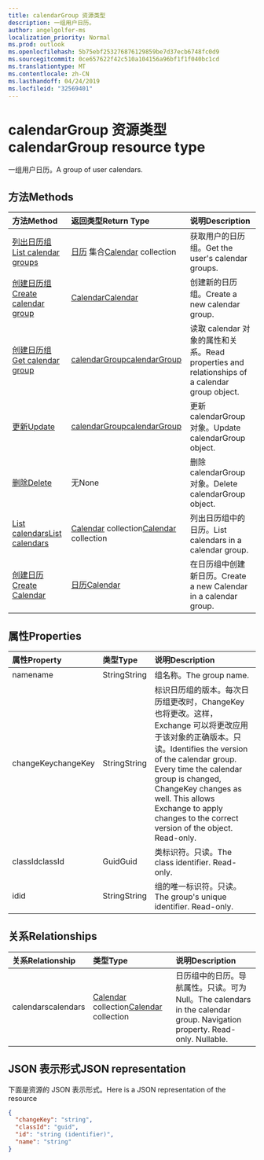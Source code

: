 ```yaml
---
title: calendarGroup 资源类型
description: 一组用户日历。
author: angelgolfer-ms
localization_priority: Normal
ms.prod: outlook
ms.openlocfilehash: 5b75ebf253276876129859be7d37ecb6748fc0d9
ms.sourcegitcommit: 0ce657622f42c510a104156a96bf1f1f040bc1cd
ms.translationtype: MT
ms.contentlocale: zh-CN
ms.lasthandoff: 04/24/2019
ms.locfileid: "32569401"
---
```

# <a name="calendargroup-resource-type"></a><span data-ttu-id="4f847-103">calendarGroup 资源类型</span><span class="sxs-lookup"><span data-stu-id="4f847-103">calendarGroup resource type</span></span>

<span data-ttu-id="4f847-104">一组用户日历。</span><span class="sxs-lookup"><span data-stu-id="4f847-104">A group of user calendars.</span></span>

## <a name="methods"></a><span data-ttu-id="4f847-105">方法</span><span class="sxs-lookup"><span data-stu-id="4f847-105">Methods</span></span>

| <span data-ttu-id="4f847-106">方法</span><span class="sxs-lookup"><span data-stu-id="4f847-106">Method</span></span>                                                      | <span data-ttu-id="4f847-107">返回类型</span><span class="sxs-lookup"><span data-stu-id="4f847-107">Return Type</span></span>                        | <span data-ttu-id="4f847-108">说明</span><span class="sxs-lookup"><span data-stu-id="4f847-108">Description</span></span>                                                   |
| :---------------------------------------------------------- | :--------------------------------- | :------------------------------------------------------------ |
| [<span data-ttu-id="4f847-109">列出日历组</span><span class="sxs-lookup"><span data-stu-id="4f847-109">List calendar groups</span></span>](../api/user-list-calendargroups.md)  | <span data-ttu-id="4f847-110">[日历](calendar.md) 集合</span><span class="sxs-lookup"><span data-stu-id="4f847-110">[Calendar](calendar.md) collection</span></span> | <span data-ttu-id="4f847-111">获取用户的日历组。</span><span class="sxs-lookup"><span data-stu-id="4f847-111">Get the user's calendar groups.</span></span>                               |
| [<span data-ttu-id="4f847-112">创建日历组</span><span class="sxs-lookup"><span data-stu-id="4f847-112">Create calendar group</span></span>](../api/user-post-calendargroups.md) | [<span data-ttu-id="4f847-113">Calendar</span><span class="sxs-lookup"><span data-stu-id="4f847-113">Calendar</span></span>](calendar.md)            | <span data-ttu-id="4f847-114">创建新的日历组。</span><span class="sxs-lookup"><span data-stu-id="4f847-114">Create a new calendar group.</span></span>                                  |
| [<span data-ttu-id="4f847-115">创建日历组</span><span class="sxs-lookup"><span data-stu-id="4f847-115">Get calendar group</span></span>](../api/calendargroup-get.md)           | [<span data-ttu-id="4f847-116">calendarGroup</span><span class="sxs-lookup"><span data-stu-id="4f847-116">calendarGroup</span></span>](calendargroup.md)  | <span data-ttu-id="4f847-117">读取 calendar 对象的属性和关系。</span><span class="sxs-lookup"><span data-stu-id="4f847-117">Read properties and relationships of a calendar group object.</span></span> |
| [<span data-ttu-id="4f847-118">更新</span><span class="sxs-lookup"><span data-stu-id="4f847-118">Update</span></span>](../api/calendargroup-update.md)                    | [<span data-ttu-id="4f847-119">calendarGroup</span><span class="sxs-lookup"><span data-stu-id="4f847-119">calendarGroup</span></span>](calendargroup.md)  | <span data-ttu-id="4f847-120">更新 calendarGroup 对象。</span><span class="sxs-lookup"><span data-stu-id="4f847-120">Update calendarGroup object.</span></span>                                  |
| [<span data-ttu-id="4f847-121">删除</span><span class="sxs-lookup"><span data-stu-id="4f847-121">Delete</span></span>](../api/calendargroup-delete.md)                    | <span data-ttu-id="4f847-122">无</span><span class="sxs-lookup"><span data-stu-id="4f847-122">None</span></span>                               | <span data-ttu-id="4f847-123">删除 calendarGroup 对象。</span><span class="sxs-lookup"><span data-stu-id="4f847-123">Delete calendarGroup object.</span></span>                                  |
| [<span data-ttu-id="4f847-124">List calendars</span><span class="sxs-lookup"><span data-stu-id="4f847-124">List calendars</span></span>](../api/calendargroup-list-calendars.md)    | <span data-ttu-id="4f847-125">[Calendar](calendar.md) collection</span><span class="sxs-lookup"><span data-stu-id="4f847-125">[Calendar](calendar.md) collection</span></span> | <span data-ttu-id="4f847-126">列出日历组中的日历。</span><span class="sxs-lookup"><span data-stu-id="4f847-126">List calendars in a calendar group.</span></span>                           |
| [<span data-ttu-id="4f847-127">创建日历</span><span class="sxs-lookup"><span data-stu-id="4f847-127">Create Calendar</span></span>](../api/calendargroup-post-calendars.md)   | [<span data-ttu-id="4f847-128">日历</span><span class="sxs-lookup"><span data-stu-id="4f847-128">Calendar</span></span>](calendar.md)            | <span data-ttu-id="4f847-129">在日历组中创建新日历。</span><span class="sxs-lookup"><span data-stu-id="4f847-129">Create a new Calendar in a calendar group.</span></span>                    |

## <a name="properties"></a><span data-ttu-id="4f847-130">属性</span><span class="sxs-lookup"><span data-stu-id="4f847-130">Properties</span></span>

| <span data-ttu-id="4f847-131">属性</span><span class="sxs-lookup"><span data-stu-id="4f847-131">Property</span></span>  | <span data-ttu-id="4f847-132">类型</span><span class="sxs-lookup"><span data-stu-id="4f847-132">Type</span></span>   | <span data-ttu-id="4f847-133">说明</span><span class="sxs-lookup"><span data-stu-id="4f847-133">Description</span></span>                                                                                                                                                                                               |
| :-------- | :----- | :-------------------------------------------------------------------------------------------------------------------------------------------------------------------------------------------------------- |
| <span data-ttu-id="4f847-134">name</span><span class="sxs-lookup"><span data-stu-id="4f847-134">name</span></span>      | <span data-ttu-id="4f847-135">String</span><span class="sxs-lookup"><span data-stu-id="4f847-135">String</span></span> | <span data-ttu-id="4f847-136">组名称。</span><span class="sxs-lookup"><span data-stu-id="4f847-136">The group name.</span></span>                                                                                                                                                                                           |
| <span data-ttu-id="4f847-137">changeKey</span><span class="sxs-lookup"><span data-stu-id="4f847-137">changeKey</span></span> | <span data-ttu-id="4f847-138">String</span><span class="sxs-lookup"><span data-stu-id="4f847-138">String</span></span> | <span data-ttu-id="4f847-p101">标识日历组的版本。每次日历组更改时，ChangeKey 也将更改。这样，Exchange 可以将更改应用于该对象的正确版本。只读。</span><span class="sxs-lookup"><span data-stu-id="4f847-p101">Identifies the version of the calendar group. Every time the calendar group is changed, ChangeKey changes as well. This allows Exchange to apply changes to the correct version of the object. Read-only.</span></span> |
| <span data-ttu-id="4f847-143">classId</span><span class="sxs-lookup"><span data-stu-id="4f847-143">classId</span></span>   | <span data-ttu-id="4f847-144">Guid</span><span class="sxs-lookup"><span data-stu-id="4f847-144">Guid</span></span>   | <span data-ttu-id="4f847-p102">类标识符。只读。</span><span class="sxs-lookup"><span data-stu-id="4f847-p102">The class identifier. Read-only.</span></span>                                                                                                                                                                          |
| <span data-ttu-id="4f847-147">id</span><span class="sxs-lookup"><span data-stu-id="4f847-147">id</span></span>        | <span data-ttu-id="4f847-148">String</span><span class="sxs-lookup"><span data-stu-id="4f847-148">String</span></span> | <span data-ttu-id="4f847-p103">组的唯一标识符。只读。</span><span class="sxs-lookup"><span data-stu-id="4f847-p103">The group's unique identifier. Read-only.</span></span>                                                                                                                                                                 |

## <a name="relationships"></a><span data-ttu-id="4f847-151">关系</span><span class="sxs-lookup"><span data-stu-id="4f847-151">Relationships</span></span>

| <span data-ttu-id="4f847-152">关系</span><span class="sxs-lookup"><span data-stu-id="4f847-152">Relationship</span></span> | <span data-ttu-id="4f847-153">类型</span><span class="sxs-lookup"><span data-stu-id="4f847-153">Type</span></span>                               | <span data-ttu-id="4f847-154">说明</span><span class="sxs-lookup"><span data-stu-id="4f847-154">Description</span></span>                                                                    |
| :----------- | :--------------------------------- | :----------------------------------------------------------------------------- |
| <span data-ttu-id="4f847-155">calendars</span><span class="sxs-lookup"><span data-stu-id="4f847-155">calendars</span></span>    | <span data-ttu-id="4f847-156">[Calendar](calendar.md) collection</span><span class="sxs-lookup"><span data-stu-id="4f847-156">[Calendar](calendar.md) collection</span></span> | <span data-ttu-id="4f847-p104">日历组中的日历。导航属性。只读。可为 Null。</span><span class="sxs-lookup"><span data-stu-id="4f847-p104">The calendars in the calendar group. Navigation property. Read-only. Nullable.</span></span> |

## <a name="json-representation"></a><span data-ttu-id="4f847-161">JSON 表示形式</span><span class="sxs-lookup"><span data-stu-id="4f847-161">JSON representation</span></span>

<span data-ttu-id="4f847-162">下面是资源的 JSON 表示形式。</span><span class="sxs-lookup"><span data-stu-id="4f847-162">Here is a JSON representation of the resource</span></span>

<!--{
  "blockType": "resource",
  "optionalProperties": [
    "calendars"
  ],
  "keyProperty": "id",
  "baseType": "microsoft.graph.entity",
  "@odata.type": "microsoft.graph.calendarGroup",
  "@odata.annotations": [
    {
      "property": "calendars",
      "capabilities": {
        "changeTracking": false,
        "expandable": false,
        "navigability": "single",
        "searchable": false
      }
    }
  ]
}-->

```json
{
  "changeKey": "string",
  "classId": "guid",
  "id": "string (identifier)",
  "name": "string"
}
```

<!-- uuid: 8fcb5dbc-d5aa-4681-8e31-b001d5168d79
2015-10-25 14:57:30 UTC -->

<!-- {
  "type": "#page.annotation",
  "description": "calendarGroup resource",
  "keywords": "",
  "section": "documentation",
  "tocPath": ""
}-->
